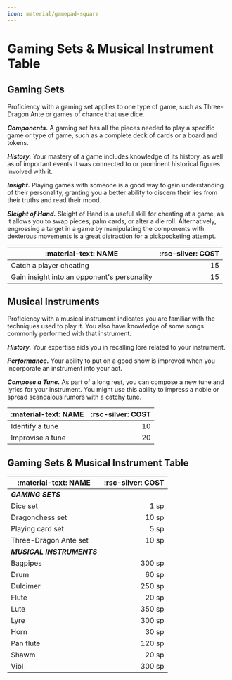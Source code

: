 ```yaml
---
icon: material/gamepad-square
---
```


# Gaming Sets & Musical Instrument Table

## Gaming Sets

Proficiency with a gaming set applies to one type of game, such as Three-Dragon Ante or games of chance that use dice.

***Components.*** A gaming set has all the pieces needed to play a specific game or type of game, such as a complete deck of cards or a board and tokens.

***History.*** Your mastery of a game includes knowledge of its history, as well as of important events it was connected to or prominent historical figures involved with it.

***Insight.*** Playing games with someone is a good way to gain understanding of their personality, granting you a better ability to discern their lies from their truths and read their mood.

***Sleight of Hand.*** Sleight of Hand is a useful skill for cheating at a game, as it allows you to swap pieces, palm cards, or alter a die roll. Alternatively, engrossing a target in a game by manipulating the components with dexterous movements is a great distraction for a pickpocketing attempt.

| :material-text: **NAME** | :rsc-silver: **COST** |
| --- | --: |
| Catch a player cheating | 15 |
| Gain insight into an opponent's personality | 15 |

## Musical Instruments

Proficiency with a musical instrument indicates you are familiar with the techniques used to play it. You also have knowledge of some songs commonly performed with that instrument.

***History.*** Your expertise aids you in recalling lore related to your instrument.

***Performance.*** Your ability to put on a good show is improved when you incorporate an instrument into your act.

***Compose a Tune.*** As part of a long rest, you can compose a new tune and lyrics for your instrument. You might use this ability to impress a noble or spread scandalous rumors with a catchy tune.

| :material-text: **NAME** | :rsc-silver: **COST** |
| --- | --: |
| Identify a tune | 10 |
| Improvise a tune | 20 |

## Gaming Sets & Musical Instrument Table

| :material-text: **NAME** | :rsc-silver: **COST** |
| --- | --: |
| ***GAMING SETS*** | |
| Dice set | 1 sp |
| Dragonchess set | 10 sp |
| Playing card set | 5 sp |
| Three-Dragon Ante set | 10 sp |
| ***MUSICAL INSTRUMENTS*** | |
| Bagpipes | 300 sp |
| Drum | 60 sp |
| Dulcimer | 250 sp |
| Flute | 20 sp |
| Lute | 350 sp |
| Lyre | 300 sp |
| Horn | 30 sp |
| Pan flute | 120 sp |
| Shawm | 20 sp |
| Viol | 300 sp |
